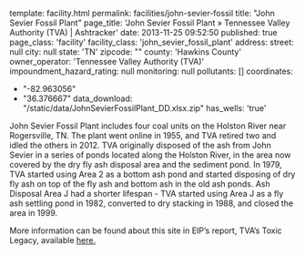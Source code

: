 template: facility.html
permalink: facilities/john-sevier-fossil
title: "John Sevier Fossil Plant"
page_title: 'John Sevier Fossil Plant &raquo; Tennessee Valley Authority (TVA) | Ashtracker'
date: 2013-11-25 09:52:50
published: true
page_class: 'facility'
facility_class: 'john_sevier_fossil_plant'
address: 
  street: null
  city: null
  state: 'TN'
  zipcode: ""
  county: 'Hawkins County'
owner_operator: 'Tennessee Valley Authority (TVA)'
impoundment_hazard_rating: null
monitoring: null
pollutants: []
coordinates: 
  - "-82.963056"
  - "36.376667"
data_download: "/static/data/JohnSevierFossilPlant_DD.xlsx.zip"
has_wells: 'true'

John Sevier Fossil Plant includes four coal units on the Holston River near Rogersville, TN. The plant went online in 1955, and TVA retired two and idled the others in 2012. TVA originally disposed of the ash from John Sevier in a series of ponds located along the Holston River, in the area now covered by the dry fly ash disposal area and the sediment pond. In 1979, TVA started using Area 2 as a bottom ash pond and started disposing of dry fly ash on top of the fly ash and bottom ash in the old ash ponds. Ash Disposal Area J had a shorter lifespan - TVA started using Area J as a fly ash settling pond in 1982, converted to dry stacking in 1988, and closed the area in 1999.

More information can be found about this site in EIP’s report, TVA’s Toxic Legacy, available <a href="http://www.environmentalintegrity.org/news_reports/documents/20131107_tvagroundwaterreport_fulldraft_000.pdf" target="_blank">here.</a> 
